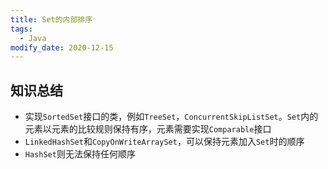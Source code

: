 ```yaml
---
title: Set的内部排序
tags: 
  - Java
modify_date: 2020-12-15
---
```


## 知识总结

<!--more-->

* 实现`SortedSet`接口的类，例如`TreeSet`，`ConcurrentSkipListSet`。`Set`内的元素以元素的比较规则保持有序，元素需要实现`Comparable`接口
* `LinkedHashSet`和`CopyOnWriteArraySet`，可以保持元素加入`Set`时的顺序
* `HashSet`则无法保持任何顺序


